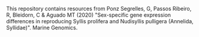 This repository contains resources from Ponz Segrelles, G, Passos Ribeiro, R, Bleidorn, C & Aguado MT (2020) "Sex-specific gene expression differences in reproducing Syllis prolifera and Nudisyllis pulligera (Annelida, Syllidae)". Marine Genomics.
